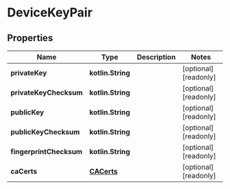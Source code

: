 
# DeviceKeyPair

## Properties
Name | Type | Description | Notes
------------ | ------------- | ------------- | -------------
**privateKey** | **kotlin.String** |  |  [optional] [readonly]
**privateKeyChecksum** | **kotlin.String** |  |  [optional] [readonly]
**publicKey** | **kotlin.String** |  |  [optional] [readonly]
**publicKeyChecksum** | **kotlin.String** |  |  [optional] [readonly]
**fingerprintChecksum** | **kotlin.String** |  |  [optional] [readonly]
**caCerts** | [**CACerts**](CACerts.md) |  |  [optional] [readonly]



